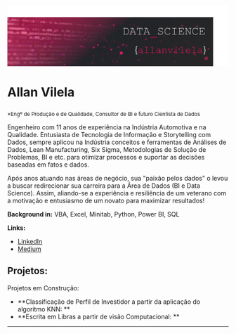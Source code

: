 
<p align="center">
  <img src="banner_github.png" >
</p>

# Allan Vilela
<sub>*Engº de Produção e de Qualidade, Consultor de BI e futuro Cientista de Dados</sub>

Engenheiro com 11 anos de experiência na Indústria Automotiva e na Qualidade. Entusiasta de Tecnologia de Informação e Storytelling com Dados, sempre aplicou na Indústria conceitos e ferramentas de Análises de Dados, Lean Manufacturing, Six Sigma, Metodologias de Solução de Problemas, BI e etc. para otimizar processos e suportar as decisões baseadas em fatos e dados.

Após anos atuando nas áreas de negócio, sua "paixão pelos dados" o levou a buscar redirecionar sua carreira para a Área de Dados (BI e Data Science). Assim, aliando-se a
experiência e resiliência de um veterano com a motivação e entusiasmo de um novato para maximizar resultados!


**Background in:** VBA, Excel, Minitab, Python, Power BI, SQL

**Links:**
* [LinkedIn](https://www.linkedin.com/in/allanvileladashs/)
* [Medium](https://www.medium.com)


## Projetos:
Projetos em Construção:

* **Classificação de Perfil de Investidor a partir da aplicação do algoritmo KNN: **
* **Escrita em Libras a partir de visão Computacional: **


---



